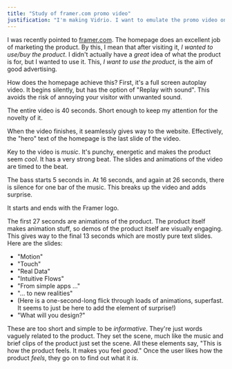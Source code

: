 ```yaml
---
title: "Study of framer.com promo video"
justification: "I'm making Vidrio. I want to emulate the promo video on framer.com."
---
```


I was recently pointed to [framer.com](https://framer.com/). The homepage does an excellent job of marketing the product. By this, I mean that after visiting it, _I wanted to use/buy the product_. I didn't actually have a _great_ idea of what the product is for, but I wanted to use it. This, _I want to use the product_, is the aim of good advertising.

How does the homepage achieve this? First, it's a full screen autoplay video. It begins silently, but has the option of "Replay with sound". This avoids the risk of annoying your visitor with unwanted sound.

The entire video is 40 seconds. Short enough to keep my attention for the novelty of it.

When the video finishes, it seamlessly gives way to the website. Effectively, the "hero" text of the homepage is the last slide of the video.

Key to the video is _music_. It's punchy, energetic and makes the product seem _cool_. It has a very strong beat. The slides and animations of the video are timed to the beat.

The bass starts 5 seconds in. At 16 seconds, and again at 26 seconds, there is silence for one bar of the music. This breaks up the video and adds surprise.

It starts and ends with the Framer logo.

The first 27 seconds are animations of the product. The product itself makes animation stuff, so demos of the product itself are visually engaging. This gives way to the final 13 seconds which are mostly pure text slides. Here are the slides:

* "Motion"
* "Touch"
* "Real Data"
* "Intuitive Flows"
* "From simple apps ..."
* "... to new realities"
* (Here is a one-second-long flick through loads of animations, superfast. It seems to just be here to add the element of surprise!)
* "What will you design?"

These are too short and simple to be _informative_. They're just words vaguely related to the product. They set the scene, much like the music and brief clips of the product just set the scene. All these elements say, "This is how the product feels. It makes you feel _good_." Once the user likes how the product _feels_, they go on to find out what it _is_.
